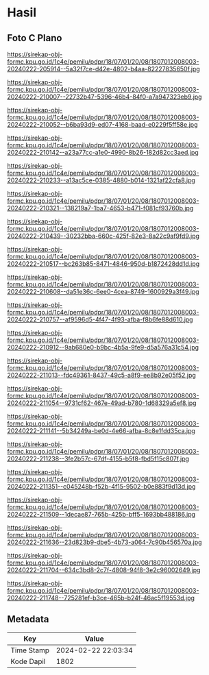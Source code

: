 # Hasil

## Foto C Plano

https://sirekap-obj-formc.kpu.go.id/1c4e/pemilu/pdpr/18/07/01/20/08/1807012008003-20240222-205914--5a32f7ce-d42e-4802-b4aa-82227835650f.jpg

https://sirekap-obj-formc.kpu.go.id/1c4e/pemilu/pdpr/18/07/01/20/08/1807012008003-20240222-210007--22732b47-5396-46b4-84f0-a7a947323eb9.jpg

https://sirekap-obj-formc.kpu.go.id/1c4e/pemilu/pdpr/18/07/01/20/08/1807012008003-20240222-210052--b6ba93d9-ed07-4168-baad-e0229f5ff58e.jpg

https://sirekap-obj-formc.kpu.go.id/1c4e/pemilu/pdpr/18/07/01/20/08/1807012008003-20240222-210142--a23a77cc-a1e0-4990-8b26-182d82cc3aed.jpg

https://sirekap-obj-formc.kpu.go.id/1c4e/pemilu/pdpr/18/07/01/20/08/1807012008003-20240222-210233--a13ac5ce-0385-4880-b014-1321af22cfa8.jpg

https://sirekap-obj-formc.kpu.go.id/1c4e/pemilu/pdpr/18/07/01/20/08/1807012008003-20240222-210321--138219a7-1ba7-4653-b471-f081cf93760b.jpg

https://sirekap-obj-formc.kpu.go.id/1c4e/pemilu/pdpr/18/07/01/20/08/1807012008003-20240222-210439--30232bba-660c-425f-82e3-8a22c9af9fd9.jpg

https://sirekap-obj-formc.kpu.go.id/1c4e/pemilu/pdpr/18/07/01/20/08/1807012008003-20240222-210517--bc263b85-8471-4846-950d-b1872428dd1d.jpg

https://sirekap-obj-formc.kpu.go.id/1c4e/pemilu/pdpr/18/07/01/20/08/1807012008003-20240222-210608--da51e36c-6ee0-4cea-8749-1600929a3f49.jpg

https://sirekap-obj-formc.kpu.go.id/1c4e/pemilu/pdpr/18/07/01/20/08/1807012008003-20240222-210757--af9596d5-4f47-4f93-afba-f8b6fe88d610.jpg

https://sirekap-obj-formc.kpu.go.id/1c4e/pemilu/pdpr/18/07/01/20/08/1807012008003-20240222-210912--9ab680e0-b9bc-4b5a-9fe9-d5a576a31c54.jpg

https://sirekap-obj-formc.kpu.go.id/1c4e/pemilu/pdpr/18/07/01/20/08/1807012008003-20240222-211013--fdc49361-8437-49c5-a8f9-ee8b92e05f52.jpg

https://sirekap-obj-formc.kpu.go.id/1c4e/pemilu/pdpr/18/07/01/20/08/1807012008003-20240222-211054--9731cf62-467e-49ad-b780-1d68329a5ef8.jpg

https://sirekap-obj-formc.kpu.go.id/1c4e/pemilu/pdpr/18/07/01/20/08/1807012008003-20240222-211141--5b34249a-be0d-4e66-afba-8c8e1fdd35ca.jpg

https://sirekap-obj-formc.kpu.go.id/1c4e/pemilu/pdpr/18/07/01/20/08/1807012008003-20240222-211238--3fe2b57c-67df-4155-b5f8-fbd5f15c807f.jpg

https://sirekap-obj-formc.kpu.go.id/1c4e/pemilu/pdpr/18/07/01/20/08/1807012008003-20240222-211351--c045248b-f52b-4f15-9502-b0e883f9d13d.jpg

https://sirekap-obj-formc.kpu.go.id/1c4e/pemilu/pdpr/18/07/01/20/08/1807012008003-20240222-211509--1decae87-765b-425b-bff5-1693bb488186.jpg

https://sirekap-obj-formc.kpu.go.id/1c4e/pemilu/pdpr/18/07/01/20/08/1807012008003-20240222-211636--23d823b9-dbe5-4b73-a064-7c90b456570a.jpg

https://sirekap-obj-formc.kpu.go.id/1c4e/pemilu/pdpr/18/07/01/20/08/1807012008003-20240222-211704--634c3bd8-2c7f-4808-94f8-3e2c96002649.jpg

https://sirekap-obj-formc.kpu.go.id/1c4e/pemilu/pdpr/18/07/01/20/08/1807012008003-20240222-211748--725281ef-b3ce-465b-b24f-46ac5f19553d.jpg


## Metadata

| Key        | Value               |
| ---------- | ------------------- |
| Time Stamp | 2024-02-22 22:03:34 |
| Kode Dapil | 1802                |




